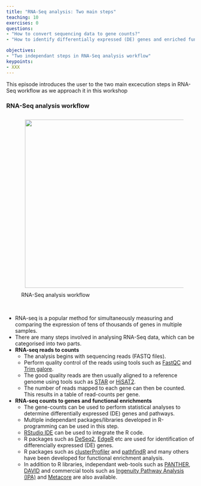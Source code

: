 ```yaml
---
title: "RNA-Seq analysis: Two main steps"
teaching: 10
exercises: 0
questions:
- "How to convert sequencing data to gene counts?"
- "How to identify differentially expressed (DE) genes and enriched functions?"

objectives:
- "Two independant steps in RNA-Seq analysis workflow"
keypoints:
- XXX
---
```


This episode introduces the user to the two main excecution steps in RNA-Seq workflow as we approach it in this workshop

### RNA-Seq analysis workflow 
<figure>
  <img src="{{ page.root }}/fig/original_pipe_to_nextflowing.png" style="margin:10px;height:450px"/>
  <figcaption> RNA-Seq analysis workflow </figcaption>
</figure><br>

- RNA-seq is a popular method for simultaneously measuring and comparing the expression of tens of thousands of genes in multiple samples.
- There are many steps involved in analysing RNA-Seq data, which can be categorised into two parts.
- **RNA-seq reads to counts**
  * The analysis begins with sequencing reads (FASTQ files).
  * Perform quality control of the reads using tools such as [FastQC](https://www.bioinformatics.babraham.ac.uk/projects/fastqc/) and [Trim galore](https://www.bioinformatics.babraham.ac.uk/projects/trim_galore/).
  * The good quality reads are then usually aligned to a reference genome using tools such as [STAR](https://github.com/alexdobin/STAR) or [HiSAT2](http://daehwankimlab.github.io/hisat2/#:~:text=HISAT2%20is%20a%20fast%20and,to%20a%20single%20reference%20genome.). 
  * The number of reads mapped to each gene can then be counted. This results in a table of read-counts per gene.
- **RNA-seq counts to genes and functional enrichments**
  * The gene-counts can be used to perform statistical analyses to determine differentially expressed (DE) genes and pathways.
  * Multiple independant packages/libraries developed in R-programming can be used in this step.
  * [RStudio IDE](https://www.rstudio.com/) can be used to integrate the R code. 
  * R packages such as [DeSeq2](https://bioconductor.org/packages/release/bioc/html/DESeq2.html), [EdgeR](https://bioconductor.org/packages/release/bioc/html/edgeR.html) etc are used for identification of differencially expressed (DE) genes.
  * R packages such as [clusterProfiler](https://bioconductor.org/packages/release/bioc/html/clusterProfiler.html) and [pathfindR](https://cran.r-project.org/web/packages/pathfindR/index.html) and many others have been developed for functional enrichment analysis. 
  * In addition to R libraries, independant web-tools such as [PANTHER](http://www.pantherdb.org/), [DAVID](https://david.ncifcrf.gov/) and commercial tools such as [Ingenuity Pathway Analysis (IPA)](https://digitalinsights.qiagen.com/products-overview/discovery-insights-portfolio/analysis-and-visualization/qiagen-ipa/?cmpid=QDI_GA_IPA&gclid=Cj0KCQjwkruVBhCHARIsACVIiOxh5HnHmJy72fRrmfQlnIhUpy2mpaFuVE2ClZDctskvzCoU-XCQerMaAmOhEALw_wcB) and [Metacore](https://clarivate.com/cortellis/webinars/metacore-integrated-pathway-analysis-for-multi-omics-data/) are also available.

